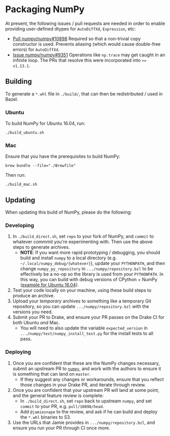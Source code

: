 # Packaging NumPy

At present, the following issues / pull requests are needed in order to
enable providing user-defined dtypes for `AutoDiffXd`, `Expression`, etc:

*   [Pull numpy/numpy#10898](https://github.com/numpy/numpy/pull/10898)
Required so that a non-trivial copy constructor is used. Prevents aliasing
(which would cause double-free errors) for `AutoDiffXd`.
*   [Issue numpy/numpy#9351](https://github.com/numpy/numpy/issues/9351)
Operations like `np.trace` may get caught in an infinite loop. The PRs that
resolve this were incorporated into `>= v1.13.1`.

## Building

To generate a `*.whl` file in `./build/`, that can then be redistributed
/ used in Bazel.

### Ubuntu

To build NumPy for Ubuntu 16.04, run:

    ./build_ubuntu.sh

### Mac

Ensure that you have the prerequisites to build NumPy:

    brew bundle --file="./Brewfile"

Then run:

    ./build_mac.sh

## Updating

When updating this build of NumPy, please do the following:

### Developing

1. In `./build_direct.sh`, set `repo` to your fork of NumPy, and `commit` to
whatever commmit you're experimenting with. Then use the above steps to
generate archives.
    * **NOTE**: If you want more rapid prototyping / debugging, you should
    build and install `numpy` to a local directory (e.g.
    `~/.local/numpy_debug/{whatever}`), update your `PYTHONPATH`, and then
    change `numpy_py_repository` in `.../numpy/repository.bzl` to be
    effectively be a no-op so the library is used from your `PYTHONPATH`. In
    this way, you can build with debug versions of CPython + NumPy
    ([example for Ubuntu 16.04](https://gist.github.com/EricCousineau-TRI/ce79d3265bb72934267e24ddc8c623bc#file-cpython_dbg_valgrind-sh)).
1. Test your code locally on your machine, using these build steps to produce an
archive.
1. Upload your *temporary* archives to something like a temporary Git
repository, so you can update `.../numpy/repository.bzl` with the versions you
need.
1. Submit your PR to Drake, and ensure your PR passes on the Drake CI for both
Ubuntu *and* Mac.
    * You will need to also update the variable `expected_version` in
    `.../numpy/test/numpy_install_test.py` for the install tests to all pass.

### Deploying

1. Once you are confident that these are the NumPy changes necessary, submit an
upstream PR to [`numpy`](https://github.com/numpy/numpy), and work with the
authors to ensure it is something that can land on `master`.
    * If they suggest any changes or workarounds, ensure that you reflect those
    changes in your Drake PR, and iterate through review.
1. Once you are confident that your upstream PR will land at some point, and
the general feature review is complete:
    * In `./build_direct.sh`, set `repo` back to upstream `numpy`, and set
    `commit` to your PR, e.g. `pull/10898/head`.
    * Add `@jamiesnape` to the review, and ask if he can build and deploy the
    `*.whl` binaries to S3.
1. Use the URLs that Jamie provides in `.../numpy/repository.bzl`, and ensure
you run your PR through CI once more.

[//]: # "TODO(eric.cousineau): See if there is a means to automate uploading"
[//]: # "when Jamie gives the OK."
